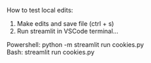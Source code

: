 How to test local edits:

1. Make edits and save file (ctrl + s)
2. Run streamlit in VSCode terminal...

Powershell: python -m streamlit run cookies.py  
Bash: streamlit run cookies.py